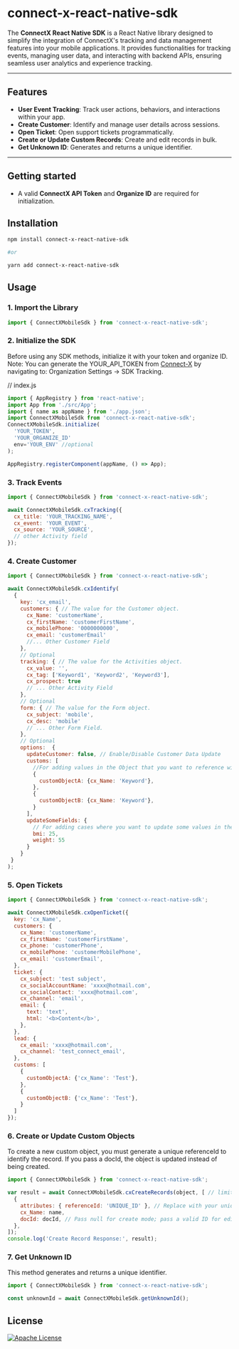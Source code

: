 # connect-x-react-native-sdk

The **ConnectX React Native SDK** is a React Native library designed to simplify the integration of ConnectX's tracking and data management features into your mobile applications. It provides functionalities for tracking events, managing user data, and interacting with backend APIs, ensuring seamless user analytics and experience tracking.

---

## Features

- **User Event Tracking**: Track user actions, behaviors, and interactions within your app.
- **Create Customer**: Identify and manage user details across sessions.
- **Open Ticket**: Open support tickets programmatically.
- **Create or Update Custom Records**: Create and edit records in bulk.
- **Get Unknown ID**: Generates and returns a unique identifier.

---
## Getting started
- A valid **ConnectX API Token** and **Organize ID** are required for initialization.

## Installation

```sh
npm install connect-x-react-native-sdk

#or

yarn add connect-x-react-native-sdk
```

## Usage

### 1. Import the Library

```js
import { ConnectXMobileSdk } from 'connect-x-react-native-sdk';

```
### 2. Initialize the SDK

Before using any SDK methods, initialize it with your token and organize ID.
Note: You can generate the YOUR_API_TOKEN from [Connect-X](https://app.connect-x.tech/) by navigating to:
Organization Settings → SDK Tracking.

// index.js
```js
import { AppRegistry } from 'react-native';
import App from './src/App';
import { name as appName } from './app.json';
import ConnectXMobileSdk from 'connect-x-react-native-sdk';
ConnectXMobileSdk.initialize(
  'YOUR_TOKEN',
  'YOUR_ORGANIZE_ID'
  env='YOUR_ENV' //optional
);

AppRegistry.registerComponent(appName, () => App);

```

### 3. Track Events

```js
import { ConnectXMobileSdk } from 'connect-x-react-native-sdk';

await ConnectXMobileSdk.cxTracking({
  cx_title: 'YOUR_TRACKING_NAME',
  cx_event: 'YOUR_EVENT',
  cx_source: 'YOUR_SOURCE',
  // other Activity field
});
```

### 4. Create Customer

```js
import { ConnectXMobileSdk } from 'connect-x-react-native-sdk';

await ConnectXMobileSdk.cxIdentify(
  {
    key: 'cx_email',
    customers: { // The value for the Customer object.
      cx_Name: 'customerName',
      cx_firstName: 'customerFirstName',
      cx_mobilePhone: '0000000000',
      cx_email: 'customerEmail'
      //... Other Customer Field
    },
    // Optional
    tracking: { // The value for the Activities object.
      cx_value: '',
      cx_tag: ['Keyword1', 'Keyword2', 'Keyword3'],
      cx_prospect: true
      // ... Other Activity Field
    },
    // Optional
    form: { // The value for the Form object.
      cx_subject: 'mobile',
      cx_desc: 'mobile'
      // ... Other Form Field.
    },
    // Optional
    options:  {
      updateCustomer: false, // Enable/Disable Customer Data Update
      customs: [
        //For adding values in the Object that you want to reference with the Customer Object.
        {
          customObjectA: {cx_Name: 'Keyword'},
        },
        {
          customObjectB: {cx_Name: 'Keyword'},
        }
      ],
      updateSomeFields: {
        // For adding cases where you want to update some values in the Customers Object.
        bmi: 25,
        weight: 55
      }
    }
 }
);
```

### 5. Open Tickets

```js
import { ConnectXMobileSdk } from 'connect-x-react-native-sdk';

await ConnectXMobileSdk.cxOpenTicket({
  key: 'cx_Name',
  customers: {
    cx_Name: 'customerName',
    cx_firstName: 'customerFirstName',
    cx_phone: 'customerPhone',
    cx_mobilePhone: 'customerMobilePhone',
    cx_email: 'customerEmail',
  },
  ticket: {
    cx_subject: 'test subject',
    cx_socialAccountName: 'xxxx@hotmail.com',
    cx_socialContact: 'xxxx@hotmail.com',
    cx_channel: 'email',
    email: {
      text: 'text',
      html: '<b>Content</b>',
    },
  },
  lead: {
    cx_email: 'xxxx@hotmail.com',
    cx_channel: 'test_connect_email',
  },
  customs: [
    {
      customObjectA: {'cx_Name': 'Test'},
    },
    {
      customObjectB: {'cx_Name': 'Test'},
    }
  ]
});
```

### 6. Create or Update Custom Objects

To create a new custom object, you must generate a unique referenceId to identify the record. If you pass a docId, the object is updated instead of being created.

```js
import { ConnectXMobileSdk } from 'connect-x-react-native-sdk';

var result = await ConnectXMobileSdk.cxCreateRecords(object, [ // limit 200 rows
  {
    attributes: { referenceId: 'UNIQUE_ID' }, // Replace with your unique ID generation logic
    cx_Name: name,
    docId: docId, // Pass null for create mode; pass a valid ID for edit mode
  },
]);
console.log('Create Record Response:', result);
```

### 7. Get Unknown ID

This method generates and returns a unique identifier.

```js
import { ConnectXMobileSdk } from 'connect-x-react-native-sdk';

const unknownId = await ConnectXMobileSdk.getUnknownId();
```


## License

[![Apache License](https://img.shields.io/badge/License-Apache-blue.svg)](https://www.apache.org/licenses/LICENSE-2.0)

